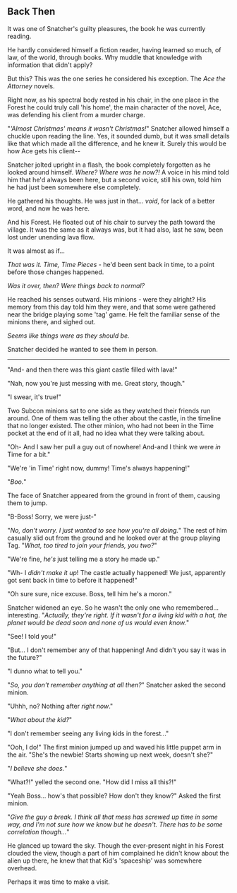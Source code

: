 ## Back Then

It was one of Snatcher's guilty pleasures, the book he was currently reading.

He hardly considered himself a fiction reader, having learned so much, of law, of the world, through books. Why muddle that knowledge with information that didn't apply?

But this? This was the one series he considered his exception. The *Ace the Attorney* novels.

Right now, as his spectral body rested in his chair, in the one place in the Forest he could truly call 'his home', the main character of the novel, Ace, was defending his client from a murder charge.

"*'Almost Christmas' means it wasn't Christmas!*" Snatcher allowed himself a chuckle upon reading the line. Yes, it sounded dumb, but it was small details like that which made all the difference, and he knew it. Surely this would be how Ace gets his client--

Snatcher jolted upright in a flash, the book completely forgotten as he looked around himself. *Where? Where was he now?!* A voice in his mind told him that he'd always been here, but a second voice, still his own, told him he had just been somewhere else completely.

He gathered his thoughts. He was just in that... *void*, for lack of a better word, and now he was here. 

And his Forest. He floated out of his chair to survey the path toward the village. It was the same as it always was, but it had also, last he saw, been lost under unending lava flow.

It was almost as if...

*That was it. Time, Time Pieces* - he'd been sent back in time, to a point before those changes happened.

*Was it over, then? Were things back to normal?*

He reached his senses outward. His minions - were they alright? His memory from this day told him they were, and that some were gathered near the bridge playing some 'tag' game. He felt the familiar sense of the minions there, and sighed out.

*Seems like things were as they should be.*

Snatcher decided he wanted to see them in person.

----

"And- and then there was this giant castle filled with lava!"

"Nah, now you're just messing with me. Great story, though."

"I swear, it's true!"

Two Subcon minions sat to one side as they watched their friends run around. One of them was telling the other about the castle, in the timeline that no longer existed. The other minion, who had not been in the Time pocket at the end of it all, had no idea what they were talking about.

"Oh- And I saw her pull a guy out of nowhere! And-and I think we were *in* Time for a bit."

"We're 'in Time' right now, dummy! Time's always happening!"

"*Boo.*"

The face of Snatcher appeared from the ground in front of them, causing them to jump.

"B-Boss! Sorry, we were just-"

"*No, don't worry. I just wanted to see how you're all doing.*" The rest of him casually slid out from the ground and he looked over at the group playing Tag. "*What, too tired to join your friends, you two?*"

"We're fine, *he's* just telling me a story he made up."

"Wh- I *didn't make it up*! The castle actually happened! We just, apparently got sent back in time to before it happened!"

"Oh sure sure, nice excuse. Boss, tell him he's a moron."

Snatcher widened an eye. So he wasn't the only one who remembered... interesting. "*Actually, they're right. If it wasn't for a living kid with a hat, the planet would be dead soon and none of us would even know.*"

"See! I told you!"

"But... I don't remember any of that happening! And didn't you say it was in the future?"

"I dunno what to tell you."

"*So, you don't remember anything at all then?*" Snatcher asked the second minion.

"Uhhh, no? Nothing after *right now*."

"*What about the kid?*"

"I don't remember seeing any living kids in the forest..."

"Ooh, I do!" The first minion jumped up and waved his little puppet arm in the air. "She's the newbie! Starts showing up next week, doesn't she?"

"*I believe she does.*"

"What?!" yelled the second one. "How did I miss all this?!"

"Yeah Boss... how's that possible? How don't they know?" Asked the first minion.

"*Give the guy a break. I think all that mess has screwed up time in some way, and I'm not sure how we know but he doesn't. There has to be some correlation though...*"

He glanced up toward the sky. Though the ever-present night in his Forest clouded the view, though a part of him complained he didn't know about the alien up there, he knew that that Kid's 'spaceship' was somewhere overhead. 

Perhaps it was time to make a visit.